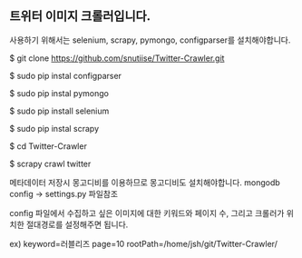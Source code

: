 <h2>트위터 이미지 크롤러입니다.</h2>

사용하기 위해서는 selenium, scrapy, pymongo, configparser를 설치해야합니다.

$ git clone https://github.com/snutiise/Twitter-Crawler.git

$ sudo pip instal configparser

$ sudo pip instal pymongo

$ sudo pip install selenium

$ sudo pip instal scrapy

$ cd Twitter-Crawler

$ scrapy crawl twitter


메타데이터 저장시 몽고디비를 이용하므로 몽고디비도 설치해야합니다.
mongodb config -> settings.py 파일참조



config 파일에서 수집하고 싶은 이미지에 대한 키워드와 페이지 수, 그리고 크롤러가 위치한 절대경로를 설정해주면 됩니다.

ex)
keyword=러블리즈
page=10
rootPath=/home/jsh/git/Twitter-Crawler/
